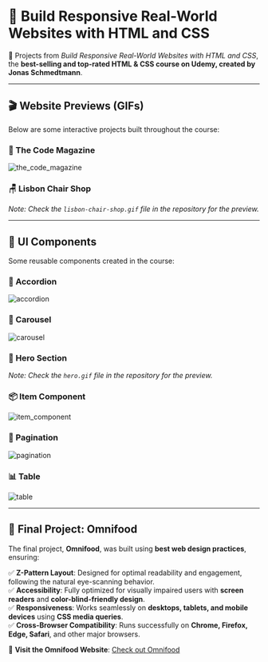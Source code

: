 # 🚀 Build Responsive Real-World Websites with HTML and CSS  

📌 Projects from *Build Responsive Real-World Websites with HTML and CSS*, the **best-selling and top-rated HTML & CSS course on Udemy, created by Jonas Schmedtmann**.  

---

## 🎬 Website Previews (GIFs)  

Below are some interactive projects built throughout the course:  

### 📰 The Code Magazine  
![the_code_magazine](https://github.com/user-attachments/assets/76181691-7ed0-4c55-bb35-03b30d15a707)

### 🪑 Lisbon Chair Shop  
*Note: Check the `lisbon-chair-shop.gif` file in the repository for the preview.*  

---

## 🧩 UI Components  

Some reusable components created in the course:  

### 🔽 Accordion
![accordion](https://github.com/user-attachments/assets/89dfee42-7f0a-4212-8575-29578a7fa44e)

### 🎠 Carousel  
![carousel](https://github.com/user-attachments/assets/97ab5659-e529-4ba5-bf1f-8d932f8df2ac)

### 🦸 Hero Section  
*Note: Check the `hero.gif` file in the repository for the preview.*  

### 📦 Item Component  
![item_component](https://github.com/user-attachments/assets/feddeeee-4a2c-4f49-8d4c-fbb7093121fd)

### 🔢 Pagination 
![pagination](https://github.com/user-attachments/assets/2e123765-10f4-446b-88e9-b75c879aa006)

### 📊 Table  
![table](https://github.com/user-attachments/assets/6a2a6531-1f25-42c2-ab74-b2f746e6281e)

---

## 🌟 Final Project: **Omnifood**  

The final project, **Omnifood**, was built using **best web design practices**, ensuring:  

✅ **Z-Pattern Layout**: Designed for optimal readability and engagement, following the natural eye-scanning behavior.  
✅ **Accessibility**: Fully optimized for visually impaired users with **screen readers** and **color-blind-friendly design**.  
✅ **Responsiveness**: Works seamlessly on **desktops, tablets, and mobile devices** using **CSS media queries**.  
✅ **Cross-Browser Compatibility**: Runs successfully on **Chrome, Firefox, Edge, Safari**, and other major browsers.  

🔗 **Visit the Omnifood Website**: [Check out Omnifood](https://omnifood-fernando-destefani.netlify.app/)  
